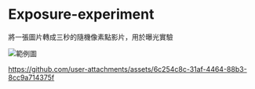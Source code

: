 # Exposure-experiment
將一張圖片轉成三秒的隨機像素點影片，用於曝光實驗

![範例圖](https://github.com/user-attachments/assets/db9d67d8-b5e6-494c-92a4-5076461efd7f)

https://github.com/user-attachments/assets/6c254c8c-31af-4464-88b3-8cc9a714375f
